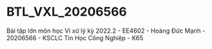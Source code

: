 # BTL_VXL_20206566
Bài tập lớn môn học Vi xử lý kỳ 2022.2 - EE4602 - Hoàng Đức Mạnh - 20206566 - KSCLC Tin Học Công Nghiệp - K65
